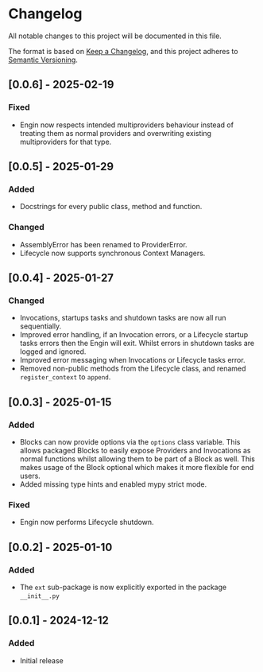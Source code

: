 # Changelog

All notable changes to this project will be documented in this file.

The format is based on [Keep a Changelog](https://keepachangelog.com/en/1.1.0/),
and this project adheres to [Semantic Versioning](https://semver.org/spec/v2.0.0.html).


## [0.0.6] - 2025-02-19

### Fixed

- Engin now respects intended multiproviders behaviour instead of treating them as normal
  providers and overwriting existing multiproviders for that type.


## [0.0.5] - 2025-01-29

### Added

- Docstrings for every public class, method and function.

### Changed

- AssemblyError has been renamed to ProviderError.
- Lifecycle now supports synchronous Context Managers.


## [0.0.4] - 2025-01-27

### Changed

- Invocations, startups tasks and shutdown tasks are now all run sequentially.
- Improved error handling, if an Invocation errors, or a Lifecycle startup tasks errors
  then the Engin will exit. Whilst errors in shutdown tasks are logged and ignored. 
- Improved error messaging when Invocations or Lifecycle tasks error.
- Removed non-public methods from the Lifecycle class, and renamed `register_context` to
  `append`.


## [0.0.3] - 2025-01-15

### Added

- Blocks can now provide options via the `options` class variable. This allows packaged
  Blocks to easily expose Providers and Invocations as normal functions whilst allowing
  them to be part of a Block as well. This makes usage of the Block optional which makes
  it more flexible for end users.
- Added missing type hints and enabled mypy strict mode.

### Fixed

- Engin now performs Lifecycle shutdown.


## [0.0.2] - 2025-01-10

### Added

- The `ext` sub-package is now explicitly exported in the package `__init__.py`


## [0.0.1] - 2024-12-12

### Added

- Initial release